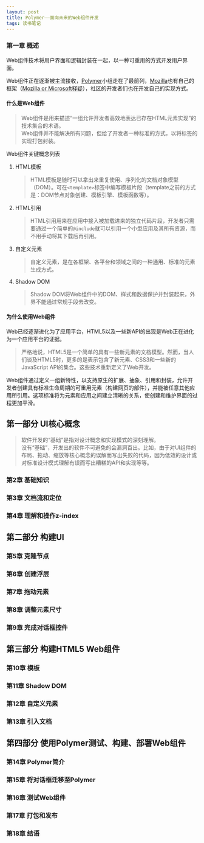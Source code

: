 ```yaml
---
layout: post
title: Polymer——面向未来的Web组件开发
tags: 读书笔记
---
```


### 第一章 概述

Web组件技术将用户界面和逻辑封装在一起，以一种可重用的方式开发用户界面。

Web组件正在逐渐被主流接收，[Polymer](https://www.polymer-project.org/)小组走在了最前列，[Mozilla](http://x-tags.org/)也有自己的框架（[Mozilla or Microsoft释疑](http://stackoverflow.com/questions/33929771/microsofts-x-tag-vs-mozillas-x-tags)），社区的开发者们也在开发自己的实现方式。


#### 什么是Web组件

> Web组件是用来描述“一组允许开发者高效地表达已存在HTML元素实现”的技术集合的术语。  
> Web组件并不能解决所有问题，但给了开发者一种标准的方式，以将标签的实现打包封装。

Web组件关键概念列表

1. HTML模板

    > HTML模板是随时可以拿出来重复使用、序列化的文档对象模型（DOM）。可在`<template>`标签中编写模板片段（template之前的方式是：DOM节点对象创建、模板引擎、模板函数等）。

2. HTML引用

    > HTML引用用来在应用中接入被加载进来的独立代码片段，开发者只需要通过一个简单的`@include`就可以引用一个小型应用及其所有资源，而不用手动将其下载后再引用。

3. 自定义元素

    > 自定义元素，是在各框架、各平台和领域之间的一种通用、标准的元素生成方式。

4. Shadow DOM

    > Shadow DOM将Web组件中的DOM、样式和数据保护并封装起来，外界不能通过常规手段去改变。


#### 为什么使用Web组件

Web已经逐渐进化为了应用平台，HTML5以及一些新API的出现是Web正在进化为一个应用平台的证据。

> 严格地说，HTML5是一个简单的具有一些新元素的文档模型。然而，当人们谈及HTML5时，更多的是表示包含了新元素、CSS3和一些新的JavaScript API的集合。这些技术重新定义了Web开发。

Web组件通过定义一组新特性，以支持原生的扩展、抽象、引用和封装，允许开发者创建具有标准生命周期的可重用元素（构建网页的部件），并能被任意其他应用所引用。这项标准将为元素和应用之间建立清晰的关系，使创建和维护界面的过程更加平滑。


## 第一部分 UI核心概念

> 软件开发的“基础”是指对设计概念和实现模式的深刻理解。  
> 没有“基础”，开发出的软件不可避免的会漏洞百出。比如，由于对UI组件的布局、拖动、缩放等核心概念的误解而写出失败的代码，因为低效的设计或对标准设计模式理解有误而写出糟糕的API和实现等等。


### 第2章 基础知识

### 第3章 文档流和定位

### 第4章 理解和操作z-index

## 第二部分 构建UI

### 第5章 克隆节点

### 第6章 创建浮层

### 第7章 拖动元素

### 第8章 调整元素尺寸

### 第9章 完成对话框控件

## 第三部分 构建HTML5 Web组件

### 第10章 模板

### 第11章 Shadow DOM

### 第12章 自定义元素

### 第13章 引入文档

## 第四部分 使用Polymer测试、构建、部署Web组件

### 第14章 Polymer简介

### 第15章 将对话框迁移至Polymer

### 第16章 测试Web组件

### 第17章 打包和发布

### 第18章 结语
